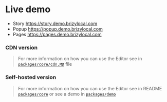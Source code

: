 # Live demo
- Story https://story.demo.brizylocal.com
- Popup https://popup.demo.brizylocal.com
- Pages https://pages.demo.brizylocal.com

### CDN version

> For more information on how you can use the Editor see in  [`packages/core/cdn.MD`](https://github.com/EasyBrizy/Brizy-Local/blob/master/packages/core/docs/cdn.MD) file

### Self-hosted version

> For more information on how you can use the Editor see in README [`packages/core`](https://github.com/EasyBrizy/Brizy-Local/blob/master/packages/core/README.MD) or see a demo in [`packages/demo`](https://github.com/EasyBrizy/Brizy-Local/blob/master/packages/demo/README.MD)
